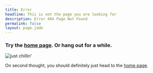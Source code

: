 ```yaml
---
title: Error
headline: This is not the page you are looking for
description: Error 404 Page Not Found
permalink: false
layout: page.jade
---
```


### Try the [home page](/). Or hang out for a while.

<img src="/images/error-gif.gif" alt="just chillin'" class="is-full-width" />

On second thought, you should definitely just head to the [home page](/).
